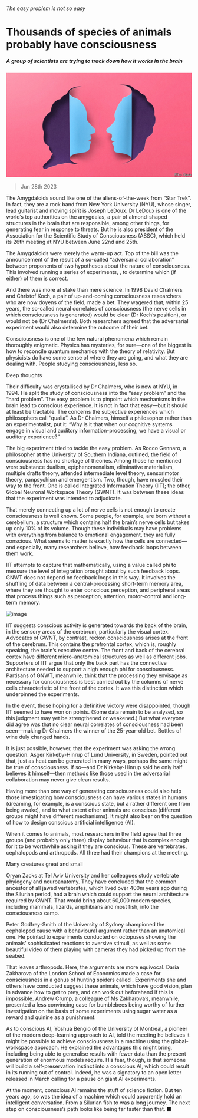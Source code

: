 ###### The easy problem is not so easy

# Thousands of species of animals probably have consciousness 

##### A group of scientists are trying to track down how it works in the brain 

![image](images/20230701_STD001.jpg) 

> Jun 28th 2023 

The Amygdaloids sound like one of the aliens-of-the-week from “Star Trek”. In fact, they are a rock band from New York University (NYU), whose singer, lead guitarist and moving spirit is Joseph LeDoux. Dr LeDoux is one of the world’s top authorities on the amygdalas, a pair of almond-shaped structures in the brain that are responsible, among other things, for generating fear in response to threats. But he is also president of the Association for the Scientific Study of Consciousness (ASSC), which held its 26th meeting at NYU between June 22nd and 25th. 

The Amygdaloids were merely the warm-up act. Top of the bill was the announcement of the result of a so-called “adversarial collaboration” between proponents of two hypotheses about the nature of consciousness. This involved running a series of experiments, , to determine which (if either) of them is correct. 

And there was more at stake than mere science. In 1998 David Chalmers and Christof Koch, a pair of up-and-coming consciousness researchers who are now doyens of the field, made a bet. They wagered that, within 25 years, the so-called neural correlates of consciousness (the nerve cells in which consciousness is generated) would be clear (Dr Koch’s position), or would not be (Dr Chalmers’s). Both researchers agreed that the adversarial experiment would also determine the outcome of their bet.

Consciousness is one of the few natural phenomena which remain thoroughly enigmatic. Physics has mysteries, for sure—one of the biggest is how to reconcile quantum mechanics with the theory of relativity. But physicists do have some sense of where they are going, and what they are dealing with. People studying consciousness, less so.

Deep thoughts

Their difficulty was crystallised by Dr Chalmers, who is now at NYU, in 1994. He split the study of consciousness into the “easy problem” and the “hard problem”. The easy problem is to pinpoint which mechanisms in the brain lead to conscious experience. It is not in fact that easy—but it should at least be tractable. The  concerns the subjective experiences which philosophers call “qualia”. As Dr Chalmers, himself a philosopher rather than an experimentalist, put it: “Why is it that when our cognitive systems engage in visual and auditory information-processing, we have a visual or auditory experience?” 

The big experiment tried to tackle the easy problem. As Rocco Gennaro, a philosopher at the University of Southern Indiana, outlined, the field of consciousness has no shortage of theories. Among those he mentioned were substance dualism, epiphenomenalism, eliminative materialism, multiple drafts theory, attended intermediate level theory, sensorimotor theory, panpsychism and emergentism. Two, though, have muscled their way to the front. One is called Integrated Information Theory (IIT); the other, Global Neuronal Workspace Theory (GWNT). It was between these ideas that the experiment was intended to adjudicate. 

That merely connecting up a lot of nerve cells is not enough to create consciousness is well known. Some people, for example, are born without a cerebellum, a structure which contains half the brain’s nerve cells but takes up only 10% of its volume. Though these individuals may have problems with everything from balance to emotional engagement, they are fully conscious. What seems to matter is exactly how the cells are connected—and especially, many researchers believe, how feedback loops between them work. 

IIT attempts to capture that mathematically, using a value called phi to measure the level of integration brought about by such feedback loops. GNWT does not depend on feedback loops in this way. It involves the shuffling of data between a central-processing short-term memory area, where they are thought to enter conscious perception, and peripheral areas that process things such as perception, attention, motor-control and long-term memory.

![image](images/20230701_STD002.jpg) 


IIT suggests conscious activity is generated towards the back of the brain, in the sensory areas of the cerebrum, particularly the visual cortex. Advocates of GWNT, by contrast, reckon consciousness arises at the front of the cerebrum. This contains the prefrontal cortex, which is, roughly speaking, the brain’s executive centre. The front and back of the cerebral cortex have different micro-anatomical structures as well as different jobs. Supporters of IIT argue that only the back part has the connective architecture needed to support a high enough phi for consciousness. Partisans of GNWT, meanwhile, think that the processing they envisage as necessary for consciousness is best carried out by the columns of nerve cells characteristic of the front of the cortex. It was this distinction which underpinned the experiments. 

In the event, those hoping for a definitive victory were disappointed, though IIT seemed to have won on points. (Some data remain to be analysed, so this judgment may yet be strengthened or weakened.) But what everyone did agree was that no clear neural correlates of consciousness had been seen—making Dr Chalmers the winner of the 25-year-old bet. Bottles of wine duly changed hands.

It is just possible, however, that the experiment was asking the wrong question. Asger Kirkeby-Hinrup of Lund University, in Sweden, pointed out that, just as heat can be generated in many ways, perhaps the same might be true of consciousness. If so—and Dr Kirkeby-Hinrup said he only half believes it himself—then methods like those used in the adversarial collaboration may never give clean results.

Having more than one way of generating consciousness could also help those investigating how consciousness can have various states in humans (dreaming, for example, is a conscious state, but a rather different one from being awake), and to what extent other animals are conscious (different groups might have different mechanisms). It might also bear on the question of how to design conscious artificial intelligence (AI).

When it comes to animals, most researchers in the field agree that three groups (and probably only three) display behaviour that is complex enough for it to be worthwhile asking if they are conscious. These are vertebrates, cephalopods and arthropods. All three had their champions at the meeting.

Many creatures great and small

Oryan Zacks at Tel Aviv University and her colleagues study vertebrate phylogeny and neuroanatomy. They have concluded that the common ancestor of all jawed vertebrates, which lived over 400m years ago during the Silurian period, had a brain which could support the neural architecture required by GWNT. That would bring about 60,000 modern species, including mammals, lizards, amphibians and most fish, into the consciousness camp.

Peter Godfrey-Smith of the University of Sydney championed the cephalopod cause with a behavioural argument rather than an anatomical one. He pointed to experiments conducted on octopuses showing the animals’ sophisticated reactions to aversive stimuli, as well as some beautiful video of them playing with cameras they had picked up from the seabed.

That leaves arthropods. Here, the arguments are more equivocal. Daria Zakharova of the London School of Economics made a case for consciousness in a genus of hunting spiders called . Experiments she and others have conducted suggest these animals, which have good vision, plan in advance how to get to prey, and can work out beforehand if this is impossible. Andrew Crump, a colleague of Ms Zakharova’s, meanwhile, presented a less convincing case for bumblebees being worthy of further investigation on the basis of some experiments using sugar water as a reward and quinine as a punishment.

As to conscious AI, Yoshua Bengio of the University of Montreal, a pioneer of the modern deep-learning approach to AI, told the meeting he believes it might be possible to achieve consciousness in a machine using the global-workspace approach. He explained the advantages this might bring, including being able to generalise results with fewer data than the present generation of enormous models require. His fear, though, is that someone will build a self-preservation instinct into a conscious AI, which could result in its running out of control. Indeed, he was a signatory to an open letter released in March calling for a pause on giant AI experiments.

At the moment, conscious AI remains the stuff of science fiction. But ten years ago, so was the idea of a machine which could apparently hold an intelligent conversation. From a Silurian fish to  was a long journey. The next step on consciousness’s path looks like being far faster than that. ■


